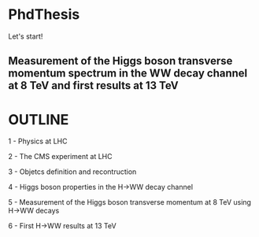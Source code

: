 # PhdThesis

Let's start!

## Measurement of the Higgs boson transverse momentum spectrum in the WW decay channel at 8 TeV and first results at 13 TeV


# OUTLINE

1 - Physics at LHC

2 - The CMS experiment at LHC

3 - Objetcs definition and recontruction

4 - Higgs boson properties in the H->WW decay channel

5 - Measurement of the Higgs boson transverse momentum at 8 TeV using H->WW decays

6 - First H->WW results at 13 TeV
 
